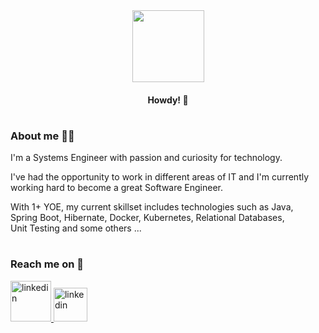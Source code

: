 
<div id="header" align="center">
<img src="https://media.giphy.com/media/utfeiHQ7CcpyRtXla6/giphy.gif" width="115">

#### Howdy! 👋
</div>

# 

### **About me 🐱‍👤** 

I'm a Systems Engineer with passion and curiosity for technology.

I've had the opportunity to work in different areas of IT and I'm currently   
working hard to become a great Software Engineer.   

With 1+ YOE, my current skillset includes technologies such as Java,  
Spring   Boot, Hibernate, Docker, Kubernetes, Relational Databases,    
Unit Testing and some others ...

#

### **Reach me on** 💬 
<div id="badges">
<a href="https://www.linkedin.com/in/jesusortegadelcastillo/?locale=en_US">
<img src="https://img.shields.io/badge/LinkedIn-informational?style=plastic" alt="linkedin" width="65">
</a>
<a href="https://twitter.com/1JDelCastillo">
<img src="https://img.shields.io/badge/Twitter-blue?style=plastic" alt="linkedin" width="54">
</a>
</div>  


